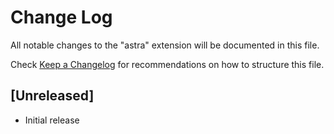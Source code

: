 # Change Log

All notable changes to the "astra" extension will be documented in this file.

Check [Keep a Changelog](http://keepachangelog.com/) for recommendations on how to structure this file.

## [Unreleased]

- Initial release
